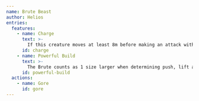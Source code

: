 ```yaml
---
name: Brute Beast
author: Helios
entries:
  features:
    - name: Charge
      text: >-
        If this creature moves at least 8m before making an attack with its Gore, it deals an additional 2d6 damage.
      id: charge
    - name: Powerful Build
      text: >-
        The Brute counts as 1 size larger when determining push, lift and carryweight.
      id: powerful-build
  actions:
    - name: Gore
      id: gore
---
```

